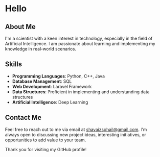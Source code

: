 # Hello

## About Me
I'm a scientist with a keen interest in technology, especially in the field of Artificial Intelligence. I am passionate about learning and implementing my knowledge in real-world scenarios.

## Skills
- **Programming Languages**: Python, C++, Java
- **Database Management**: SQL
- **Web Development**: Laravel Framework
- **Data Structures**: Proficient in implementing and understanding data structures
- **Artificial Intelligence**: Deep Learning

## Contact Me
Feel free to reach out to me via email at shavaizsohail@gmail.com. I'm always open to discussing new project ideas, interesting initiatives, or opportunities to add value to your team.

Thank you for visiting my GitHub profile!

